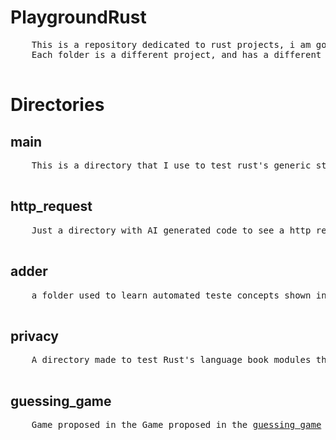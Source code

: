 # PlaygroundRust

<p>
  <pre>
    This is a repository dedicated to rust projects, i am going to use it to learn and test rust concepts.
    Each folder is a different project, and has a different purpose
  </pre>
</p>

# Directories

<h2>main</h2>
<p>
  <pre>
    This is a directory that I use to test rust's generic stuff, nothing special
  </pre>
</p>
<h2>http_request</h2>
<p>
  <pre>
    Just a directory with AI generated code to see a http request with a TCP socket handler
  </pre>
</p>
<h2>adder</h2>
<p>
  <pre>
    a folder used to learn automated teste concepts shown in chapter 11 on rustlang book
  </pre>
</p>
<h2>privacy</h2>
<p>
  <pre>
    A directory made to test Rust's language book modules things in (chapter 7)
  </pre>
</p>
<h2>guessing_game</h2>
<p>
  <pre>
    Game proposed in the Game proposed in the <a href="https://doc.rust-lang.org/book/ch02-00-guessing-game-tutorial.html">guessing game</a> rust book section rust book section
  </pre>
</p>
